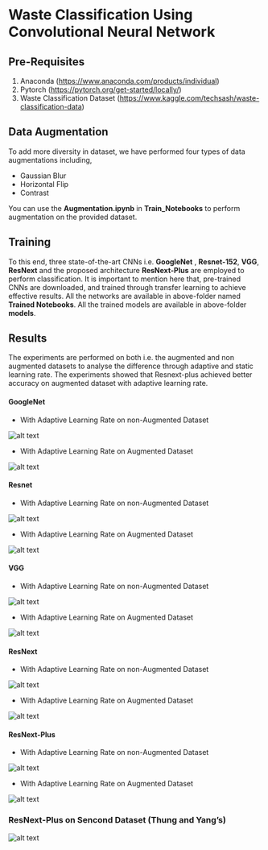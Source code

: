# Waste Classification Using Convolutional Neural Network

## Pre-Requisites
1. Anaconda (https://www.anaconda.com/products/individual)
2. Pytorch (https://pytorch.org/get-started/locally/)
3. Waste Classification Dataset (https://www.kaggle.com/techsash/waste-classification-data)

## Data Augmentation

To add more diversity in dataset, we have performed four types of data augmentations including,

- Gaussian Blur
- Horizontal Flip
- Contrast

You can use the **Augmentation.ipynb** in **Train_Notebooks** to perform augmentation on the provided dataset.

## Training

To this end, three state-of-the-art CNNs i.e. **GoogleNet** , **Resnet-152**, **VGG**, **ResNext** and the proposed architecture **ResNext-Plus** are employed to perform classification. It is important to mention here that, pre-trained CNNs are downloaded, and trained through transfer learning to achieve effective results. All the networks are available in above-folder named **Trained Notebooks**. All the trained models are available in above-folder **models**.

## Results
The experiments are performed on both i.e. the augmented and non augmented datasets to analyse the difference through adaptive and static learning rate. The experiments showed that Resnext-plus achieved better accuracy on augmented dataset with adaptive learning rate.

#### GoogleNet
- With Adaptive Learning Rate on non-Augmented Dataset

![alt text](https://github.com/aatiibutt/waste-classification/blob/main/graph/google-non.PNG?raw=true)

- With Adaptive Learning Rate on Augmented Dataset

![alt text](https://github.com/aatiibutt/waste-classification/blob/main/graph/google-aug.PNG?raw=true)

#### Resnet

- With Adaptive Learning Rate on non-Augmented Dataset

![alt text](https://github.com/aatiibutt/waste-classification/blob/main/graph/res-non.PNG?raw=true)

- With Adaptive Learning Rate on Augmented Dataset

![alt text](https://github.com/aatiibutt/waste-classification/blob/main/graph/res-aug.PNG?raw=true)

#### VGG

- With Adaptive Learning Rate on non-Augmented Dataset

![alt text](https://github.com/aatiibutt/waste-classification/blob/main/graph/vgg-non.PNG?raw=true)

- With Adaptive Learning Rate on Augmented Dataset

![alt text](https://github.com/aatiibutt/waste-classification/blob/main/graph/vgg-aug.PNG?raw=true)

#### ResNext

- With Adaptive Learning Rate on non-Augmented Dataset

![alt text](https://github.com/aatiibutt/waste-classification/blob/main/graph/resnxt-non.PNG?raw=true)

- With Adaptive Learning Rate on Augmented Dataset

![alt text](https://github.com/aatiibutt/waste-classification/blob/main/graph/resnxt-aug.PNG?raw=true)

#### ResNext-Plus

- With Adaptive Learning Rate on non-Augmented Dataset

![alt text](https://github.com/aatiibutt/waste-classification/blob/main/graph/resnxt-non.PNG?raw=true)

- With Adaptive Learning Rate on Augmented Dataset

![alt text](https://github.com/aatiibutt/waste-classification/blob/main/graph/respls-aug.PNG?raw=true)

### ResNext-Plus on Sencond Dataset (Thung and Yang’s)

![alt text](https://github.com/aatiibutt/waste-classification/blob/main/graph/resnxtpls-seconddata.PNG?raw=true)

